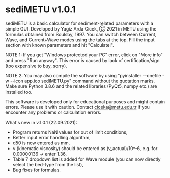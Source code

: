 # sediMETU v1.0.1
sediMETU is a basic calculator for sediment-related parameters with a simple GUI.
Developed by Yagiz Arda Cicek, Ⓒ 2021 in METU using the formulas obtained from Soulsby, 1997.
You can switch between Current, Wave, and Current+Wave modes using the tabs at the top. Fill the input section with known parameters and hit "Calculate!".

NOTE 1: If you get "Windows protected your PC" error, click on "More info" and press "Run anyway". This error is caused by lack of certification/sign (too expensive to buy, sorry).

NOTE 2: You may also compile the software by using "pyinstaller --onefile -w --icon app.ico sediMETU.py" command without the quotation marks. Make sure Python 3.8.6 and the related libraries (PyQt5, numpy etc.) are installed too.

This software is developed only for educational purposes and might contain errors. Please use it with caution.
Contact ciceka@metu.edu.tr if you encounter any problems or calculation errors.

What's new in v.1.0.1 (22.09.2021):
- Program returns NaN values for out of limit conditions,
- Better input error handling algorithm,
- d50 is now entered as mm,
- v (kinematic viscosity) should be entered as (v_actual)/10^-6, e.g. for 0.00000136 -> enter 1.36,
- Table 7 dropdown list is added for Wave module (you can now directly select the bed-type from the list),
- Bug fixes for formulas.
